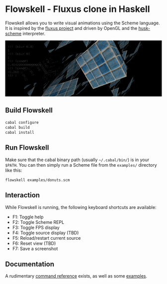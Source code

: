 Flowskell - Fluxus clone in Haskell
===================================

Flowskell allows you to write visual animations using the Scheme language. It is inspired by the [fluxus project](http://www.pawfal.org/fluxus/) and driven by OpenGL and the [husk-scheme](https://github.com/justinethier/husk-scheme) interpreter.

![Screenshot of the development version](doc/flowskell-shot.png)

Build Flowskell
---------------

    cabal configure
    cabal build
    cabal install

Run Flowskell
-------------

Make sure that the cabal binary path (usually `~/.cabal/bin/`) is in your `$PATH`. You can then simply run a Scheme file from the `examples/` directory like this:

    flowskell examples/donuts.scm

Interaction
-----------

While Flowskell is running, the following keyboard shortcuts are available:

 * F1: Toggle help
 * F2: Toggle Scheme REPL
 * F3: Toggle FPS display
 * F4: Toggle source display (TBD)
 * F5: Reload/restart current source
 * F6: Reset view (TBD)
 * F7: Save a screenshot


Documentation
-------------

A rudimentary [command reference](https://github.com/lordi/flowskell/blob/master/doc/commands.md) exists, as well as some [examples](https://github.com/lordi/flowskell/tree/master/examples).
